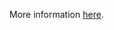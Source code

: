 More information [here](https://docs.paloaltonetworks.com/content/techdocs/en_US/prisma/prisma-cloud/prisma-cloud-code-security-policy-reference/alibaba-policies/alibaba-iam-policies/ensure-alibaba-cloud-ram-password-policy-requires-at-least-one-lowercase-letter.html).
